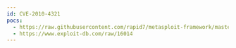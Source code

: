 ```yaml
---
id: CVE-2010-4321
pocs:
  - https://raw.githubusercontent.com/rapid7/metasploit-framework/master/modules/exploits/windows/browser/novelliprint_getdriversettings_2.rb
  - https://www.exploit-db.com/raw/16014
---
```

